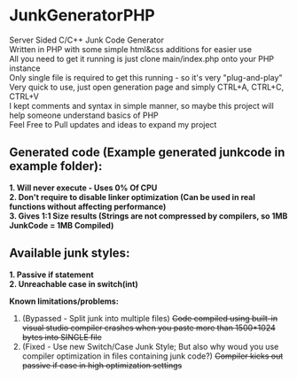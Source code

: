 # JunkGeneratorPHP
Server Sided C/C++ Junk Code Generator
<br/>Written in PHP with some simple html&css additions for easier use
<br/>All you need to get it running is just clone main/index.php onto your PHP instance
<br/>Only single file is required to get this running - so it's very "plug-and-play"
<br/>Very quick to use, just open generation page and simply CTRL+A, CTRL+C, CTRL+V
<br/>I kept comments and syntax in simple manner, so maybe this project will help someone understand basics of PHP
<br/>Feel Free to Pull updates and ideas to expand my project

## Generated code (Example generated junkcode in example folder):
**1. Will never execute - Uses 0% Of CPU
<br/>2. Don't require to disable linker optimization (Can be used in real functions without affecting performance)
<br/>3. Gives 1:1 Size results (Strings are not compressed by compilers, so 1MB JunkCode = 1MB Compiled)**

## Available junk styles:
**1. Passive if statement
<br/>2. Unreachable case in switch(int)**

**Known limitations/problems:**
1. (Bypassed - Split junk into multiple files) ~~Code compiled using built-in visual studio compiler crashes when you paste more than 1500*1024 bytes into SINGLE file~~
2. (Fixed - Use new Switch/Case Junk Style; But also why woud you use compiler optimization in files containing junk code?) ~~Compiler kicks out passive if case in high optimization settings~~
